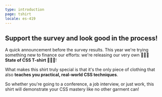 ```yaml
---
type: introduction
page: tshirt
locale: es-419
---
```


## Support the survey and look good in the process!

A quick announcement before the survey results. This year we're trying something new to finance our efforts: we're releasing our very own **🎈🎉👕 State of CSS T-shirt 👕🎉🎈**!

What makes this shirt truly special is that it's the only piece of clothing that also **teaches you practical, real-world CSS techniques**.

So whether you're going to a conference, a job interview, or just work, this shirt will demonstrate your CSS mastery like no other garment can!
